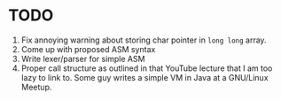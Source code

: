 # TODO

1. Fix annoying warning about storing char pointer in `long long` array.
2. Come up with proposed ASM syntax
3. Write lexer/parser for simple ASM
4. Proper call structure as outlined in that YouTube lecture that I am too lazy to link to. Some guy writes a simple VM in Java at a GNU/Linux Meetup.